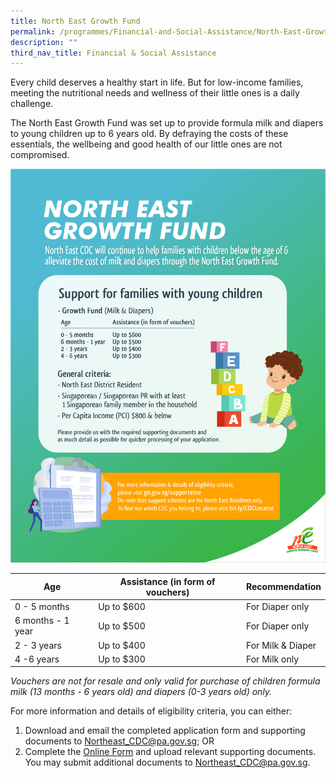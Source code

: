 ```yaml
---
title: North East Growth Fund
permalink: /programmes/Financial-and-Social-Assistance/North-East-Growth-Fund
description: ""
third_nav_title: Financial & Social Assistance
---
```

Every child deserves a healthy start in life. But for low-income families, meeting the nutritional needs and wellness of their little ones is a daily challenge. 

The North East Growth Fund was set up to provide formula milk and diapers to young children up to 6 years old. By defraying the costs of these essentials, the wellbeing and good health of our little ones are not compromised.

![](/images/Media%20Files%20for%20CARE/Growth%20Fund%20Photo%201.png)



| Age | Assistance (in form of vouchers) | Recommendation |
| -------- | -------- | -------- |
| 0 - 5 months | Up to $600 | For Diaper only |
| 6 months - 1 year | Up to $500 | For Diaper only |
| 2 - 3 years | Up to $400 | For Milk & Diaper |
| 4 -6 years | Up to $300 | For Milk only |

*Vouchers are not for resale and only valid for purchase of children formula milk (13 months - 6 years old) and diapers (0-3 years old) only.*

For more information and details of eligibility criteria, you can either:

1. Download and email the completed application form and supporting documents to [Northeast_CDC@pa.gov.sg](mailto:Northeast_CDC@pa.gov.sg); OR
2. Complete the [Online Form](https://form.gov.sg/#!/5e994b5f5dad670011b1d2ed) and upload relevant supporting documents. You may submit additional documents to [Northeast_CDC@pa.gov.sg](mailto:Northeast_CDC@pa.gov.sg).
